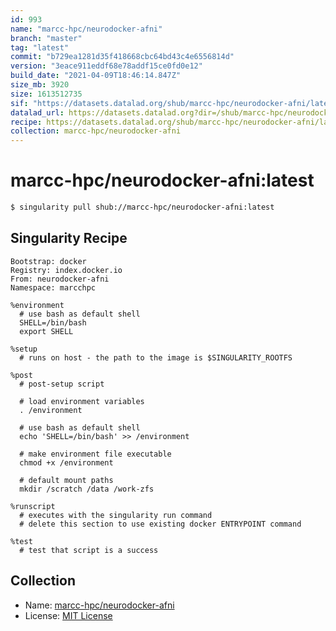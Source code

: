 ```yaml
---
id: 993
name: "marcc-hpc/neurodocker-afni"
branch: "master"
tag: "latest"
commit: "b729ea1281d35f418668cbc64bd43c4e6556814d"
version: "3eace911eddf68e78addf15ce0fd0e12"
build_date: "2021-04-09T18:46:14.847Z"
size_mb: 3920
size: 1613512735
sif: "https://datasets.datalad.org/shub/marcc-hpc/neurodocker-afni/latest/2021-04-09-b729ea12-3eace911/3eace911eddf68e78addf15ce0fd0e12.simg"
datalad_url: https://datasets.datalad.org?dir=/shub/marcc-hpc/neurodocker-afni/latest/2021-04-09-b729ea12-3eace911/
recipe: https://datasets.datalad.org/shub/marcc-hpc/neurodocker-afni/latest/2021-04-09-b729ea12-3eace911/Singularity
collection: marcc-hpc/neurodocker-afni
---
```


# marcc-hpc/neurodocker-afni:latest

```bash
$ singularity pull shub://marcc-hpc/neurodocker-afni:latest
```

## Singularity Recipe

```singularity
Bootstrap: docker
Registry: index.docker.io
From: neurodocker-afni
Namespace: marcchpc

%environment
  # use bash as default shell
  SHELL=/bin/bash
  export SHELL

%setup
  # runs on host - the path to the image is $SINGULARITY_ROOTFS

%post
  # post-setup script

  # load environment variables
  . /environment

  # use bash as default shell
  echo 'SHELL=/bin/bash' >> /environment

  # make environment file executable
  chmod +x /environment

  # default mount paths
  mkdir /scratch /data /work-zfs

%runscript
  # executes with the singularity run command
  # delete this section to use existing docker ENTRYPOINT command

%test
  # test that script is a success
```

## Collection

 - Name: [marcc-hpc/neurodocker-afni](https://github.com/marcc-hpc/neurodocker-afni)
 - License: [MIT License](https://api.github.com/licenses/mit)

